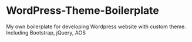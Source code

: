 # WordPress-Theme-Boilerplate
My own boilerplate for developing Wordpress website with custom theme. Including Bootstrap, jQuery, AOS
